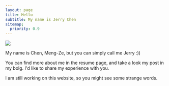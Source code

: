 ```yaml
---
layout: page
title: Hello
subtitle: My name is Jerry Chen
sitemap:
  priority: 0.9
---
```


<img src="{{ '/assets/img/profile.png' | prepend: site.baseurl }}" id="about-img">

<div id="describe-text">
	<p></p>
	<p>My name is Chen, Meng-Ze, but you can simply call me Jerry :))</p>
	<p>You can find more about me in the resume page, and take a look my post in my bolg. I'd like to share my experience with you.</p>
	<p>I am still working on this website, so you might see some strange words. </p>

</div>
